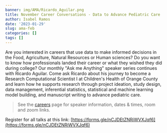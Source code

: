```yaml
---
banner: img/AMA/Ricardo_Aguilar.png
title: November Career Conversations - Data to Advance Pediatric Care
author: Isabel Ramos
date: '2023-01-29'
slug: ama-feb
categories: []
tags: []
---
```


Are you interested in careers that use data to make informed decisions in the Food, Agriculture, Natural Resources or Human sciences? Do you want to know how professionals landed their career or what they wished they did during college? Our monthly "Ask me Anything" speaker series continues with Ricardo Aguilar. Come ask Ricardo about his journey to become a Research Computational Scientist I at Children's Health of Orange County and learn how he supports research through  project ideation, study design, data management, inferential statistics, statistical and machine learning model building, and manuscript writing to advance pediatric care.

> See the [careers](https://www.dataanalytics4fanh.science/careers/) page for speaker information, dates & times, room and zoom links. 

Register for all talks at this link: [https://forms.gle/nCJDEtZNRiWVXJqf6](https://forms.gle/nCJDEtZNRiWVXJqf6)
